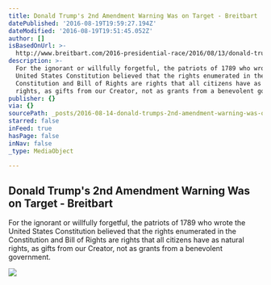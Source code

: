 ```yaml
---
title: Donald Trump's 2nd Amendment Warning Was on Target - Breitbart
datePublished: '2016-08-19T19:59:27.194Z'
dateModified: '2016-08-19T19:51:45.052Z'
author: []
isBasedOnUrl: >-
  http://www.breitbart.com/2016-presidential-race/2016/08/13/donald-trumps-2nd-amendment-warning-was-on-target/
description: >-
  For the ignorant or willfully forgetful, the patriots of 1789 who wrote the
  United States Constitution believed that the rights enumerated in the
  Constitution and Bill of Rights are rights that all citizens have as natural
  rights, as gifts from our Creator, not as grants from a benevolent government.
publisher: {}
via: {}
sourcePath: _posts/2016-08-14-donald-trumps-2nd-amendment-warning-was-on-target-breitba.md
starred: false
inFeed: true
hasPage: false
inNav: false
_type: MediaObject

---
```

<article style=""><h1>Donald Trump's 2nd Amendment Warning Was on Target - Breitbart</h1><p>For the ignorant or willfully forgetful, the patriots of 1789 who wrote the United States Constitution believed that the rights enumerated in the Constitution and Bill of Rights are rights that all citizens have as natural rights, as gifts from our Creator, not as grants from a benevolent government.</p><img src="http://media.breitbart.com/media/2016/01/GettyImages-464187776.jpg" /></article>